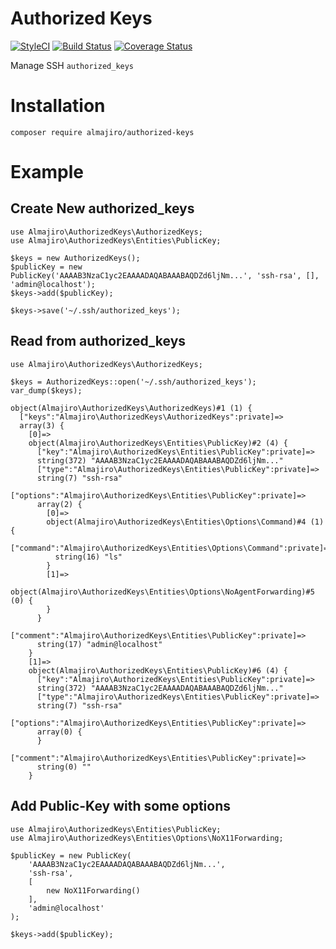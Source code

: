 Authorized Keys
======

[![StyleCI](https://github.styleci.io/repos/224173581/shield?branch=master)](https://github.styleci.io/repos/224173581)
[![Build Status](https://travis-ci.org/almajiro/authorized-keys.svg?branch=master)](https://travis-ci.org/almajiro/authorized-keys)
[![Coverage Status](https://coveralls.io/repos/github/almajiro/authorized-keys/badge.svg?branch=master)](https://coveralls.io/github/almajiro/authorized-keys?branch=master)

Manage SSH `authorized_keys`

# Installation

```shell
composer require almajiro/authorized-keys
```

# Example

## Create New authorized_keys

```
use Almajiro\AuthorizedKeys\AuthorizedKeys;
use Almajiro\AuthorizedKeys\Entities\PublicKey;

$keys = new AuthorizedKeys();
$publicKey = new PublicKey('AAAAB3NzaC1yc2EAAAADAQABAAABAQDZd6ljNm...', 'ssh-rsa', [], 'admin@localhost');
$keys->add($publicKey);

$keys->save('~/.ssh/authorized_keys');
```

## Read from authorized_keys

```
use Almajiro\AuthorizedKeys\AuthorizedKeys;

$keys = AuthorizedKeys::open('~/.ssh/authorized_keys');
var_dump($keys);

object(Almajiro\AuthorizedKeys\AuthorizedKeys)#1 (1) {
  ["keys":"Almajiro\AuthorizedKeys\AuthorizedKeys":private]=>
  array(3) {
    [0]=>
    object(Almajiro\AuthorizedKeys\Entities\PublicKey)#2 (4) {
      ["key":"Almajiro\AuthorizedKeys\Entities\PublicKey":private]=>
      string(372) "AAAAB3NzaC1yc2EAAAADAQABAAABAQDZd6ljNm..."
      ["type":"Almajiro\AuthorizedKeys\Entities\PublicKey":private]=>
      string(7) "ssh-rsa"
      ["options":"Almajiro\AuthorizedKeys\Entities\PublicKey":private]=>
      array(2) {
        [0]=>
        object(Almajiro\AuthorizedKeys\Entities\Options\Command)#4 (1) {
          ["command":"Almajiro\AuthorizedKeys\Entities\Options\Command":private]=>
          string(16) "ls"
        }
        [1]=>
        object(Almajiro\AuthorizedKeys\Entities\Options\NoAgentForwarding)#5 (0) {
        }
      }
      ["comment":"Almajiro\AuthorizedKeys\Entities\PublicKey":private]=>
      string(17) "admin@localhost"
    }
    [1]=>
    object(Almajiro\AuthorizedKeys\Entities\PublicKey)#6 (4) {
      ["key":"Almajiro\AuthorizedKeys\Entities\PublicKey":private]=>
      string(372) "AAAAB3NzaC1yc2EAAAADAQABAAABAQDZd6ljNm..."
      ["type":"Almajiro\AuthorizedKeys\Entities\PublicKey":private]=>
      string(7) "ssh-rsa"
      ["options":"Almajiro\AuthorizedKeys\Entities\PublicKey":private]=>
      array(0) {
      }
      ["comment":"Almajiro\AuthorizedKeys\Entities\PublicKey":private]=>
      string(0) ""
    }

```

## Add Public-Key with some options

```
use Almajiro\AuthorizedKeys\Entities\PublicKey;
use Almajiro\AuthorizedKeys\Entities\Options\NoX11Forwarding;

$publicKey = new PublicKey(
	'AAAAB3NzaC1yc2EAAAADAQABAAABAQDZd6ljNm...',
	'ssh-rsa',
	[
		new NoX11Forwarding()
	],
	'admin@localhost'
);

$keys->add($publicKey);
```

